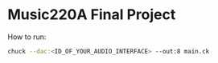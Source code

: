 # Music220A Final Project

How to run:

```bash
chuck --dac:<ID_OF_YOUR_AUDIO_INTERFACE> --out:8 main.ck
```
